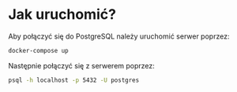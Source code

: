 # Jak uruchomić?
Aby połączyć się do PostgreSQL należy uruchomić serwer poprzez:
```bash
docker-compose up
```
Następnie połączyć się z serwerem poprzez:
```bash
psql -h localhost -p 5432 -U postgres  
```

